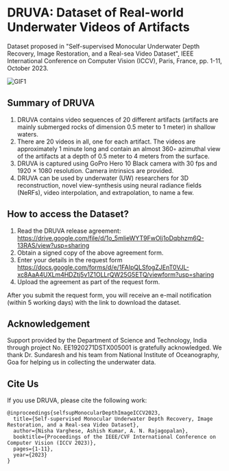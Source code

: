 # DRUVA: Dataset of Real-world Underwater Videos of Artifacts
Dataset proposed in "Self-supervised Monocular Underwater Depth Recovery, Image Restoration, and a Real-sea Video Dataset", IEEE International Conference on Computer Vision (ICCV), Paris, France, pp. 1-11, October 2023.


![GIF1](https://github.com/nishavarghese15/DRUVA--Dataset-of-Real-world-Underwater-Videos-of-Artifacts-/assets/93310210/deb2e5da-e283-42da-bb73-9fe7247b4d73)

## Summary of DRUVA
1. DRUVA contains video sequences of 20 different artifacts (artifacts are mainly submerged rocks of dimension 0.5 meter to 1 meter) in shallow waters.
1. There are 20 videos in all, one for each artifact. The videos are approximately 1 minute long and contain an almost 360◦ azimuthal view of the artifacts at a depth of 0.5 meter to 4 meters from the surface.
1. DRUVA is captured using GoPro Hero 10 Black camera with 30 fps and 1920 × 1080 resolution. Camera intrinsics are provided.
1. DRUVA can be used by underwater (UW) researchers for 3D reconstruction, novel view-synthesis using neural radiance fields (NeRFs), video interpolation, and extrapolation, to name a few.


## How to access the Dataset?
1. Read the DRUVA release agreement: https://drive.google.com/file/d/1o_5mlieWYT9FwOlj1oDqbhzm6Q-13RAS/view?usp=sharing 
1. Obtain a signed copy of the above agreement form.  
1. Enter your details in the request form https://docs.google.com/forms/d/e/1FAIpQLSfogZJEnT0VJL-xc8AaA4UXLm4HDZtj5v1Z1OLLrQW25G5ETQ/viewform?usp=sharing
1. Upload the agreement as part of the request form.

After you submit the request form, you will receive an e-mail notification (within 5 working days) with the link to download the dataset.

## Acknowledgement
Support provided by the Department of Science and Technology, India through project No. EE1920271DSTX005001 is gratefully acknowledged. We thank Dr. Sundaresh and his team from National Institute of Oceanography, Goa for helping us in collecting the underwater data.


## Cite Us
If you use DRUVA, please cite the following work:
```
@inproceedings{selfsupMonocularDepthImageICCV2023,
  title={Self-supervised Monocular Underwater Depth Recovery, Image Restoration, and a Real-sea Video Dataset},
  author={Nisha Varghese, Ashish Kumar, A. N. Rajagopalan},
  booktitle={Proceedings of the IEEE/CVF International Conference on Computer Vision (ICCV 2023)},
  pages={1-11},
  year={2023}
}
```
